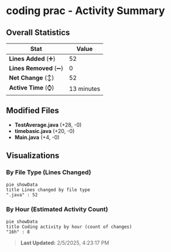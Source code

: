 # coding prac - Activity Summary 

## Overall Statistics

| Stat                   | Value                                                             |
| ---------------------- | ----------------------------------------------------------------- |
| **Lines Added** (➕)   | 52                                          |
| **Lines Removed** (➖) | 0                                        |
| **Net Change** (↕)    | 52                |
| **Active Time** (⌚)   | 13 minutes |


## Modified Files
- **TestAverage.java** (+28, -0)
- **timebasic.java** (+20, -0)
- **Main.java** (+4, -0)

## Visualizations

### By File Type (Lines Changed)

```mermaid
pie showData
title Lines changed by file type
".java" : 52
```

### By Hour (Estimated Activity Count)

```mermaid
pie showData
title Coding activity by hour (count of changes)
"16h" : 8
```


> **Last Updated:** 2/5/2025, 4:23:17 PM